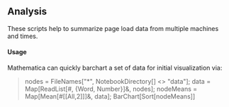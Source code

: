## Analysis

These scripts help to summarize page load data from multiple machines and times.

#### Usage


Mathematica can quickly barchart a set of data for initial visualization via:

> nodes = FileNames["*", NotebookDirectory[] <> "data"];
> data = Map[ReadList[#, {Word, Number}]&, nodes];
> nodeMeans = Map[Mean[#[[All,2]]]&, data];
> BarChart[Sort[nodeMeans]]

